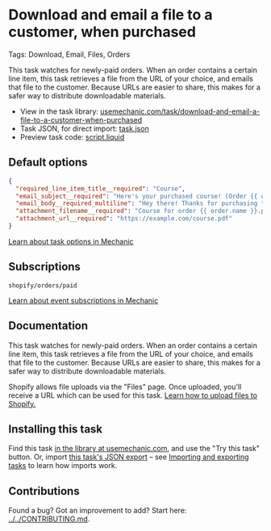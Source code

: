 # Download and email a file to a customer, when purchased

Tags: Download, Email, Files, Orders

This task watches for newly-paid orders. When an order contains a certain line item, this task retrieves a file from the URL of your choice, and emails that file to the customer. Because URLs are easier to share, this makes for a safer way to distribute downloadable materials.

* View in the task library: [usemechanic.com/task/download-and-email-a-file-to-a-customer-when-purchased](https://usemechanic.com/task/download-and-email-a-file-to-a-customer-when-purchased)
* Task JSON, for direct import: [task.json](../../tasks/download-and-email-a-file-to-a-customer-when-purchased.json)
* Preview task code: [script.liquid](./script.liquid)

## Default options

```json
{
  "required_line_item_title__required": "Course",
  "email_subject__required": "Here's your purchased course! (Order {{ order.name }})",
  "email_body__required_multiline": "Hey there! Thanks for purchasing this course. You'll find the PDF attached to this email. :)\n\nThanks,\n{{ shop.name }}",
  "attachment_filename__required": "Course for order {{ order.name }}.pdf",
  "attachment_url__required": "https://example.com/course.pdf"
}
```

[Learn about task options in Mechanic](https://docs.usemechanic.com/article/471-task-options)

## Subscriptions

```liquid
shopify/orders/paid
```

[Learn about event subscriptions in Mechanic](https://docs.usemechanic.com/article/408-subscriptions)

## Documentation

This task watches for newly-paid orders. When an order contains a certain line item, this task retrieves a file from the URL of your choice, and emails that file to the customer. Because URLs are easier to share, this makes for a safer way to distribute downloadable materials.

Shopify allows file uploads via the "Files" page. Once uploaded, you'll receive a URL which can be used for this task. [Learn how to upload files to Shopify.](https://help.shopify.com/en/manual/sell-online/online-store/file-uploads#upload-a-file-on-the-files-page)

## Installing this task

Find this task [in the library at usemechanic.com](https://usemechanic.com/task/download-and-email-a-file-to-a-customer-when-purchased), and use the "Try this task" button. Or, import [this task's JSON export](../../tasks/download-and-email-a-file-to-a-customer-when-purchased.json) – see [Importing and exporting tasks](https://docs.usemechanic.com/article/505-importing-and-exporting-tasks) to learn how imports work.

## Contributions

Found a bug? Got an improvement to add? Start here: [../../CONTRIBUTING.md](../../CONTRIBUTING.md).

